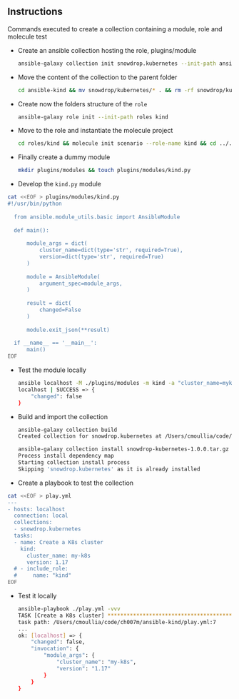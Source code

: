 ## Instructions

Commands executed to create a collection containing a module, role and molecule test

- Create an ansible collection hosting the role, plugins/module
  ```bash
  ansible-galaxy collection init snowdrop.kubernetes --init-path ansible-kind
  ```
- Move the content of the collection to the parent folder
  ```bash
  cd ansible-kind && mv snowdrop/kubernetes/* . && rm -rf snowdrop/kubernetes
  ``` 
- Create now the folders structure of the `role`
  ```bash
  ansible-galaxy role init --init-path roles kind
  ```
- Move to the role and instantiate the molecule project
  ```bash
  cd roles/kind && molecule init scenario --role-name kind && cd ../..
  ```  
- Finally create a dummy module
  ```bash
  mkdir plugins/modules && touch plugins/modules/kind.py
  ```  
- Develop the `kind.py` module
```bash
cat <<EOF > plugins/modules/kind.py
#!/usr/bin/python
  
  from ansible.module_utils.basic import AnsibleModule
  
  def main():
  
      module_args = dict(
          cluster_name=dict(type='str', required=True),
          version=dict(type='str', required=True)
      )
  
      module = AnsibleModule(
          argument_spec=module_args,
      )
  
      result = dict(
          changed=False
      )
  
      module.exit_json(**result)
  
  if __name__ == '__main__':
      main()
EOF
```

- Test the module locally
  ```bash
  ansible localhost -M ./plugins/modules -m kind -a "cluster_name=myk8s version=1.17"
  localhost | SUCCESS => {
      "changed": false
  }
  ```
- Build and import the collection
  ```bash
  ansible-galaxy collection build
  Created collection for snowdrop.kubernetes at /Users/cmoullia/code/ch007m/ansible-kind/snowdrop-kubernetes-1.0.0.tar.gz -f
  
  ansible-galaxy collection install snowdrop-kubernetes-1.0.0.tar.gz -f 
  Process install dependency map
  Starting collection install process
  Skipping 'snowdrop.kubernetes' as it is already installed
  ```

- Create a playbook to test the collection
```bash
cat <<EOF > play.yml
---
- hosts: localhost
  connection: local
  collections:
  - snowdrop.kubernetes
  tasks:
  - name: Create a K8s cluster
    kind:
      cluster_name: my-k8s
      version: 1.17
  # - include_role:
  #     name: "kind"
EOF
```
- Test it locally
  ```bash
  ansible-playbook ./play.yml -vvv
  TASK [Create a K8s cluster] ********************************************************************************************************************************************************************************************************
  task path: /Users/cmoullia/code/ch007m/ansible-kind/play.yml:7
  ...
  ok: [localhost] => {
      "changed": false,
      "invocation": {
          "module_args": {
              "cluster_name": "my-k8s",
              "version": "1.17"
          }
      }
  }
  ```
  
    
  
